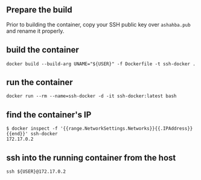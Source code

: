## Prepare the build
Prior to building the container, copy your SSH public key over `ashahba.pub` and rename it properly.

## build the container
```
docker build --build-arg UNAME="${USER}" -f Dockerfile -t ssh-docker .
```

## run the container
```
docker run --rm --name=ssh-docker -d -it ssh-docker:latest bash
```

## find the container's IP
```
$ docker inspect -f '{{range.NetworkSettings.Networks}}{{.IPAddress}}{{end}}' ssh-docker
172.17.0.2
```

## ssh into the running container from the host
```
ssh ${USER}@172.17.0.2
```
